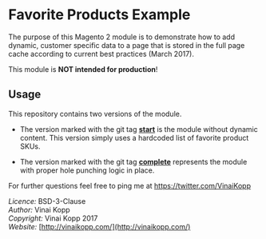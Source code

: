 # Favorite Products Example

The purpose of this Magento 2 module is to demonstrate how to add dynamic, 
customer specific data to a page that is stored in the full page cache according to current best practices (March 2017).

This module is **NOT intended for production**!

## Usage

This repository contains two versions of the module.

* The version marked with the git tag [**start**](https://github.com/Vinai/VinaiKopp-FavoriteProducts-Example/tree/start)
  is the module without dynamic content.
  This version simply uses a hardcoded list of favorite product SKUs.

* The version marked with the git tag [**complete**](https://github.com/Vinai/VinaiKopp-FavoriteProducts-Example/tree/complete)
  represents the module with
  proper hole punching logic in place.
  
For further questions feel free to ping me at https://twitter.com/VinaiKopp

*Licence:* BSD-3-Clause  
*Author:* Vinai Kopp  
*Copyright:* Vinai Kopp 2017  
*Website:* [http://vinaikopp.com/](http://vinaikopp.com/)  
